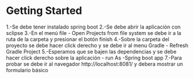 # Getting Started
1.-Se debe tener instalado spring boot 
2.-Se debe abrir la aplicación con sclipse
3.-En el menú file - Open Projects from file system se debe ir a la ruta de la carpeta y presionar el botón finish 
4.-Sobre la carpeta del proyecto se debe hacer click derecho y se debe ir al menu Gradle - Refresh Gradle Project
5.-Esperamos que se bajen las dependencias y se debe hacer click derecho sobre la aplicación - run As -Spring boot app 
7.-Para probar se debe ir al navegador http://localhost:8081/ y debera mostrar un formulario básico


 